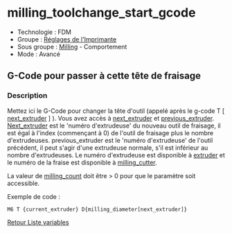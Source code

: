 # milling_toolchange_start_gcode

* Technologie : FDM
* Groupe : [Réglages de l'Imprimante](../printer_settings/printer_settings.md)
* Sous groupe : [Milling](../printer_settings/printer_settings.md#milling) - Comportement
* Mode : Avancé

## G-Code pour passer à cette tête de fraisage

### Description

Mettez ici le G-Code pour changer la tête d'outil (appelé après le g-code T [ [next_extruder](next_extruder.md) ] ).  Vous avez accès à [next_extruder](next_extruder.md) et [previous_extruder](previous_extruder.md). [Next_extruder](next_extruder.md) est le 'numéro d'extrudeuse' du nouveau outil de fraisage, il est égal à l'index (commençant à 0) de l'outil de fraisage plus le nombre d'extrudeuses. previous_extruder est le 'numéro d'extrudeuse' de l'outil précédent, il peut s'agir d'une extrudeuse normale, s'il est inférieur au nombre d'extrudeuses. Le numéro d'extrudeuse est disponible à [extruder](extruder.md) et le numéro de la fraise est disponible à [milling_cutter](milling_cutter.md).

La valeur de [milling_count](milling_count.md) doit être > 0 pour que le paramètre soit accessible.

Exemple de code :

`M6 T {current_extruder} D{milling_diameter[next_extruder]}`

[Retour Liste variables](variable_list.md)